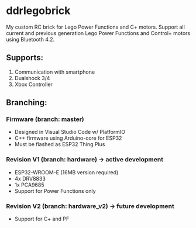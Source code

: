 # ddrlegobrick
My custom RC brick for Lego Power Functions and C+ motors. Support all current and previous generation Lego Power Functions and Control+ motors using Bluetooth 4.2.

## Supports:
1. Communication with smartphone
2. Dualshock 3/4
3. Xbox Controller

## Branching:
### Firmware (branch: master)
- Designed in Visual Studio Code w/ PlatformIO
- C++ firmware using Arduino-core for ESP32
- Must be flashed as ESP32 Thing Plus

### Revision V1 (branch: hardware) -> active development
- ESP32-WROOM-E (16MB version required)
- 4x DRV8833
- 1x PCA9685
- Support for Power Functions only

### Revision V2 (branch: hardware_v2) -> future development
- Support for C+ and PF 
